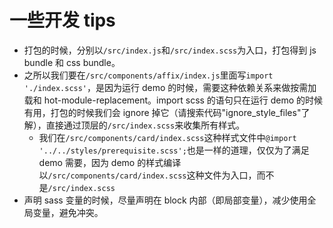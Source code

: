 # 一些开发 tips

- 打包的时候，分别以`/src/index.js`和`/src/index.scss`为入口，打包得到 js bundle 和 css bundle。
- 之所以我们要在`/src/components/affix/index.js`里面写`import './index.scss'`，是因为运行 demo 的时候，需要这种依赖关系来做按需加载和 hot-module-replacement。import scss 的语句只在运行 demo 的时候有用，打包的时候我们会 ignore 掉它（请搜索代码"ignore_style_files"了解），直接通过顶层的`/src/index.scss`来收集所有样式。
  - 我们在`/src/components/card/index.scss`这种样式文件中`@import '../../styles/prerequisite.scss';`也是一样的道理，仅仅为了满足 demo 需要，因为 demo 的样式编译以`/src/components/card/index.scss`这种文件为入口，而不是`/src/index.scss`
- 声明 sass 变量的时候，尽量声明在 block 内部（即局部变量），减少使用全局变量，避免冲突。

